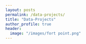 ```yaml
---
layout: posts
permalink: /data-projects/
title: "Data-Projects"
author_profile: true
header:
  image: "/images/fort point.png"
---
```



